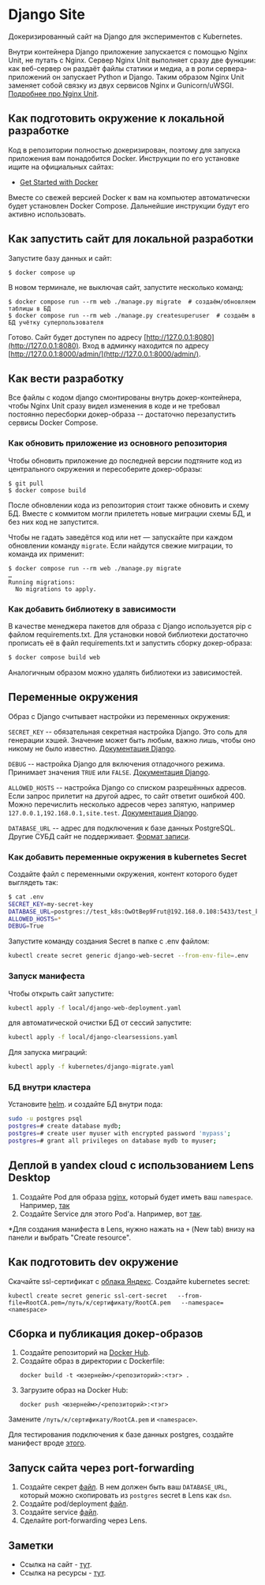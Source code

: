 # Django Site

Докеризированный сайт на Django для экспериментов с Kubernetes.

Внутри контейнера Django приложение запускается с помощью Nginx Unit, не путать с Nginx. Сервер Nginx Unit выполняет сразу две функции: как веб-сервер он раздаёт файлы статики и медиа, а в роли сервера-приложений он запускает Python и Django. Таким образом Nginx Unit заменяет собой связку из двух сервисов Nginx и Gunicorn/uWSGI. [Подробнее про Nginx Unit](https://unit.nginx.org/).

## Как подготовить окружение к локальной разработке

Код в репозитории полностью докеризирован, поэтому для запуска приложения вам понадобится Docker. Инструкции по его установке ищите на официальных сайтах:

- [Get Started with Docker](https://www.docker.com/get-started/)

Вместе со свежей версией Docker к вам на компьютер автоматически будет установлен Docker Compose. Дальнейшие инструкции будут его активно использовать.

## Как запустить сайт для локальной разработки

Запустите базу данных и сайт:

```shell
$ docker compose up
```

В новом терминале, не выключая сайт, запустите несколько команд:

```shell
$ docker compose run --rm web ./manage.py migrate  # создаём/обновляем таблицы в БД
$ docker compose run --rm web ./manage.py createsuperuser  # создаём в БД учётку суперпользователя
```

Готово. Сайт будет доступен по адресу [http://127.0.0.1:8080](http://127.0.0.1:8080). Вход в админку находится по адресу [http://127.0.0.1:8000/admin/](http://127.0.0.1:8000/admin/).

## Как вести разработку

Все файлы с кодом django смонтированы внутрь докер-контейнера, чтобы Nginx Unit сразу видел изменения в коде и не требовал постоянно пересборки докер-образа -- достаточно перезапустить сервисы Docker Compose.

### Как обновить приложение из основного репозитория

Чтобы обновить приложение до последней версии подтяните код из центрального окружения и пересоберите докер-образы:

``` shell
$ git pull
$ docker compose build
```

После обновлении кода из репозитория стоит также обновить и схему БД. Вместе с коммитом могли прилететь новые миграции схемы БД, и без них код не запустится.

Чтобы не гадать заведётся код или нет — запускайте при каждом обновлении команду `migrate`. Если найдутся свежие миграции, то команда их применит:

```shell
$ docker compose run --rm web ./manage.py migrate
…
Running migrations:
  No migrations to apply.
```

### Как добавить библиотеку в зависимости

В качестве менеджера пакетов для образа с Django используется pip с файлом requirements.txt. Для установки новой библиотеки достаточно прописать её в файл requirements.txt и запустить сборку докер-образа:

```sh
$ docker compose build web
```

Аналогичным образом можно удалять библиотеки из зависимостей.

<a name="env-variables"></a>
## Переменные окружения

Образ с Django считывает настройки из переменных окружения:

`SECRET_KEY` -- обязательная секретная настройка Django. Это соль для генерации хэшей. Значение может быть любым, важно лишь, чтобы оно никому не было известно. [Документация Django](https://docs.djangoproject.com/en/3.2/ref/settings/#secret-key).

`DEBUG` -- настройка Django для включения отладочного режима. Принимает значения `TRUE` или `FALSE`. [Документация Django](https://docs.djangoproject.com/en/3.2/ref/settings/#std:setting-DEBUG).

`ALLOWED_HOSTS` -- настройка Django со списком разрешённых адресов. Если запрос прилетит на другой адрес, то сайт ответит ошибкой 400. Можно перечислить несколько адресов через запятую, например `127.0.0.1,192.168.0.1,site.test`. [Документация Django](https://docs.djangoproject.com/en/3.2/ref/settings/#allowed-hosts).

`DATABASE_URL` -- адрес для подключения к базе данных PostgreSQL. Другие СУБД сайт не поддерживает. [Формат записи](https://github.com/jacobian/dj-database-url#url-schema).

### Как добавить переменные окружения в kubernetes Secret

Создайте файл с переменными окружения, контент которого будет выглядеть так:

```sh
$ cat .env
SECRET_KEY=my-secret-key
DATABASE_URL=postgres://test_k8s:OwOtBep9Frut@192.168.0.108:5433/test_k8s
ALLOWED_HOSTS=*
DEBUG=True
```

Запустите команду создания Secret в папке с .env файлом:

```sh
kubectl create secret generic django-web-secret --from-env-file=.env
```

### Запуск манифеста

Чтобы открыть сайт запустите:

```sh
kubectl apply -f local/django-web-deployment.yaml
```

для автоматической очистки БД от сессий запустите:

```sh
kubectl apply -f local/django-clearsessions.yaml
```

Для запуска миграций:

```sh
kubectl apply -f kubernetes/django-migrate.yaml
```

### БД внутри кластера

Установите [helm](https://artifacthub.io/packages/helm/bitnami/postgresql). и создайте БД внутри пода:

```sh
sudo -u postgres psql
postgres=# create database mydb;
postgres=# create user myuser with encrypted password 'mypass';
postgres=# grant all privileges on database mydb to myuser;
```

## Деплой в yandex cloud с использованием Lens Desktop
1. Создайте Pod для образа [nginx](https://hub.docker.com/_/nginx), который будет иметь ваш `namespace`. Например, [так](envs/yc-sirius-test/nginx-pod.yaml)
2. Создайте Service для этого Pod'а. Например, вот [так](envs/yc-sirius-test/nginx-service.yaml).

*Для создания манифеста в Lens, нужно нажать на `+` (New tab) внизу на панели и выбрать "Create resource".

## Как подготовить dev окружение

Скачайте ssl-сертификат с [облака Яндекс](https://storage.yandexcloud.net/cloud-certs/RootCA.pem).
Создайте kubernetes secret:
```commandline
kubectl create secret generic ssl-cert-secret   --from-file=RootCA.pem=/путь/к/сертификату/RootCA.pem   --namespace=<namespace>
```

## Сборка и публикация докер-образов
1. Создайте репозиторий на [Docker Hub](https://hub.docker.com).
2. Создайте образ в директории с Dockerfile:
    ```
   docker build -t <юзернейм>/<репозиторий>:<тэг> .
   ```
3. Загрузите образ на Docker Hub:
    ```
    docker push <юзернейм>/<репозиторий>:<тэг>
   ```

Замените `/путь/к/сертификату/RootCA.pem` и `<namespace>`.

Для тестирования подключения к базе данных postgres, создайте манифест вроде [этого](envs/yc-sirius-test/postgres-client.yaml).

## Запуск сайта через port-forwarding
1. Создайте секрет [файл](envs/yc-sirius/edu-hopeful-ritchie/django-web-secret.yaml). В нем должен быть ваш `DATABASE_URL`, который можно скопировать из `postgres` secret в Lens как `dsn`.
2. Создайте pod/deployment [файл](envs/yc-sirius/edu-hopeful-ritchie/django-web-deployment.yaml).
3. Создайте service [файл](envs/yc-sirius/edu-hopeful-ritchie/django-web-service.yaml).
4. Сделайте port-forwarding через Lens.

## Заметки
- Ссылка на сайт - [тут](https://edu-hopeful-ritchie.sirius-k8s.dvmn.org/admin/).
- Ссылка на ресурсы - [тут](https://sirius-env-registry.website.yandexcloud.net/edu-hopeful-ritchie.html).